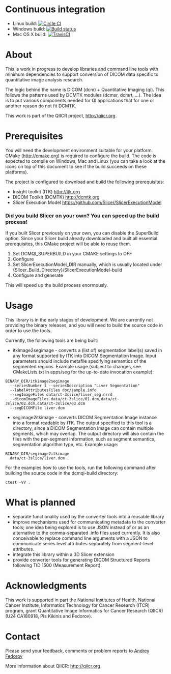 # Continuous integration

* Linux build: [![Circle CI](https://circleci.com/gh/QIICR/dcmqi.svg?style=svg)](https://circleci.com/gh/QIICR/dcmqi)
* Windows build: [![Build status](https://ci.appveyor.com/api/projects/status/04l87y2j6prboap7?svg=true)](https://ci.appveyor.com/project/fedorov/dcmqi)
* Mac OS X build: [![TravisCI](https://travis-ci.org/QIICR/dcmqi.svg?branch=master)](https://travis-ci.org/QIICR/dcmqi)
  
# About

This is work in progress to develop libraries and command line tools with minimum dependencies
to support conversion of DICOM data specific to quantitative image analysis research.

The logic behind the name is DICOM (dcm) + Quantitative Imaging (qi). This follows the patterns used by DCMTK modules (dcmsr, dcmrt, ...). The idea is to put various components needed for QI applications that for one or another reason do not fit DCMTK.

This work is part of the QIICR project, http://qiicr.org.

# Prerequisites

You will need the development environment suitable for your platform. 
CMake (http://cmake.org) is required to configure the build. The code is
expected to compile on Windows, Mac and Linux (you can take a look at the icons
on top of this document to see if the build succeeds on these platforms).

The project is configured to download and build the following prerequisites:
* Insight toolkit (ITK) http://itk.org
* DICOM Toolkit (DCMTK) http://dcmtk.org
* Slicer Execution Model https://github.com/Slicer/SlicerExecutionModel

### Did you build Slicer on your own? You can speed up the build process!

If you built Slicer previously on your own, you can disable the SuperBuild option. Since your Slicer build already
downloaded and built all essential prerequisites, this CMake project will be able to reuse them.

1. Set DCMQI_SUPERBUILD in your CMAKE settings to OFF
2. Configure
3. Set SlicerExecutionModel_DIR manually, which is usually located under
{Slicer_Build_Directory}/SlicerExecutionModel-build
4. Configure and generate

This will speed up the build process enormously.

# Usage

This library is in the early stages of development. We are currently not
providing the binary releases, and you will need to build the source code in
order to use the tools.

Currently, the following tools are being built:

* itkimage2segimage - converts a (list of) segmentation label(s) saved in any
  format supported by ITK into DICOM Segmentation Image. Input parameters
  should include metafile specifying semantics of the segmented regions.
  Example usage (subject to changes, see CMakeLists.txt in apps/seg for the
  up-to-date invocation example):

```
BINARY_DIR/itkimage2segimage
  --seriesNumber 1 --seriesDescription "Liver Segmentation"
  --labelAttributesFiles doc/sample.info
  --segImageFiles data/ct-3slice/liver_seg.nrrd
  --dicomImageFiles data/ct-3slice/01.dcm,data/ct-3slice/02.dcm,data/ct-3slice/03.dcm
  --segDICOMFile liver.dcm
```

* segimage2itkimage - converts DICOM Segmentation Image instance into a format
  readable by ITK. The output specified to this tool is a directory, since a
  DICOM Segmentation Image can contain multiple segments, which may overlap.
  The output directory will also contain the files with the per-segment
  information, such as segment semantics, segmentation algorithm type, etc.
  Example usage:

```
BINARY_DIR/segimage2itkimage
  data/ct-3slice/liver.dcm .
```

For the examples how to use
the tools, run the following command after building the source code in the
dcmqi-build directory:

```
ctest -VV .
```

# What is planned

* separate functionality used by the converter tools into a reusable library
* improve mechanisms used for communicating metadata to the converter tools;
  one idea being explored is to use JSON instead of or as an alternative to the
  comma-separated .info files used currently. It is also conceivable to replace
  command line arguments with a JSON to communicate series level attributes
  separately from segment-level attributes.
* integrate this library within a 3D Slicer extension
* provide converter tools for generating DICOM Structured Reports following TID
  1500 (Measurement Report).

# Acknowledgments

This work is supported in part the National Institutes of Health, National
Cancer Institute, Informatics Technology for Cancer Research (ITCR) program,
grant Quantitative Image Informatics for Cancer Research (QIICR) (U24
CA180918, PIs Kikinis and Fedorov).

# Contact

Please send your feedback, comments or problem reports to [Andrey Fedorov](http://fedorov.github.io)

More information about QIICR: http://qiicr.org
